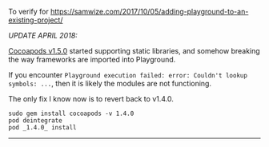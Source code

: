 To verify for https://samwize.com/2017/10/05/adding-playground-to-an-existing-project/

_UPDATE APRIL 2018:_

[Cocoapods v1.5.0](http://blog.cocoapods.org/CocoaPods-1.5.0/) started supporting static libraries, and somehow breaking the way frameworks are imported into Playground.

If you encounter `Playground execution failed: error: Couldn't lookup symbols: ...`, then it is likely the modules are not functioning.

The only fix I know now is to revert back to v1.4.0.

```
sudo gem install cocoapods -v 1.4.0
pod deintegrate
pod _1.4.0_ install
```

---
